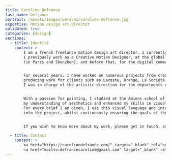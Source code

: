 ```yaml
---
title: Caroline Defrance
last_name: Defrance
portrait: /assets/images/persons/caroline-defrance.jpg
expertise: Motion design art director
validated: true
categories: [design]
sections:
  - title: Identité
    content: >
        I am a french freelance motion design art director. I currently work with Devialet, Publicis Conseil, Chanel, The Social Client, We Are Gradient...
        I previously work as a Creative Motion Designer, at the global advertising department of Alcatel
        (in Paris and Shenzhen), and before that, for the digital communication agency Dagobert, in Paris.


        For several years, I have worked on numerous projects from creative concept to realisation,
        producing work for clients such as Lacoste, Orange, La Société Générale, Canal+…
        I was in charge of the artistic direction for the departments numerous animation projects.


        With a passion for painting, I studied at the Amiens school of art and design. Here, I developed
        my understanding of aesthetics and enhanced my skills in visual language.
        For every brief I am given, I use this visual language and integrate my passion and experience
        into the project, whilst continuously ensuring the goals of the client are met.


        If you wish to know more about my work, please get in touch, and it will be my pleasure to answer you.

  - title: Contact
    content: >
        <a href="https://carolinedefrance.com/" target="_blank" rel="noreferrer">Site</a> –
        <a href="mailto:defrancecaroline@gmail.com" target="_blank" rel="noreferrer">Mail</a>
---
```

